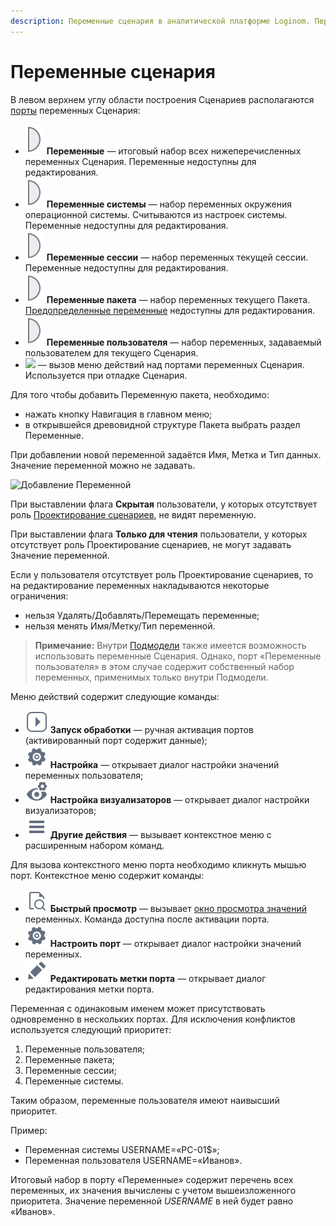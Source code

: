 ```yaml
---
description: Переменные сценария в аналитической платформе Loginom. Переменные системы. Переменные сессии. Переменные пакета. Приоритет переменных. Пример итогового набора в порту Переменные.
---
```

# Переменные сценария

В левом верхнем углу области построения Сценариев располагаются [порты](./../ports/README.md) переменных Сценария:

* ![ ](./../../images/icons/app/node/ports/outputs/variable_inactive.svg) **Переменные** — итоговый набор всех нижеперечисленных переменных Сценария. Переменные недоступны для редактирования.
* ![ ](./../../images/icons/app/node/ports/outputs/variable_inactive.svg) **Переменные системы** — набор переменных окружения операционной системы. Считываются из настроек системы. Переменные недоступны для редактирования.
* ![ ](./../../images/icons/app/node/ports/outputs/variable_inactive.svg) **Переменные сессии** — набор переменных текущей сессии. Переменные недоступны для редактирования.
* ![ ](./../../images/icons/app/node/ports/outputs/variable_inactive.svg) **Переменные пакета** —  набор переменных текущего Пакета. [Предопределенные переменные](./../../workflow/variables/predefined-variables.md#peremennye-paketa) недоступны для редактирования.
* ![ ](./../../images/icons/app/node/ports/outputs/variable_inactive.svg) **Переменные пользователя** — набор переменных, задаваемый пользователем для текущего Сценария.
* ![ ](./../../images/icons/app/node/ports/submodel-port/submodel-port_20x20.svg) — вызов меню действий над портами переменных Сценария. Используется при отладке Сценария.

Для того чтобы добавить Переменную пакета, необходимо:
* нажать кнопку Навигация в главном меню;
* в открывшейся древовидной структуре Пакета выбрать раздел Переменные.

 При добавлении новой переменной задаётся Имя, Метка и Тип данных. Значение переменной можно не задавать.

![Добавление Переменной](./add-variable.png)

При выставлении флага **Скрытая** пользователи, у которых отсутствует роль [Проектирование сценариев](./../../admin/users/roles.md#proektirovanie-stsenariev), не видят переменную.

При выставлении флага **Только для чтения** пользователи, у которых отсутствует роль Проектирование сценариев, не могут задавать Значение переменной.

Если у пользователя отсутствует роль Проектирование сценариев, то на редактирование переменных накладываются некоторые ограничения:

* нельзя Удалять/Добавлять/Перемещать переменные;
* нельзя менять Имя/Метку/Тип переменной.

>**Примечание:** Внутри [Подмодели](./../../processors/control/supernode.md) также имеется возможность использовать переменные Сценария. Однако, порт «Переменные пользователя» в этом случае содержит собственный набор переменных, применимых только внутри Подмодели.

Меню действий содержит следующие команды:

* ![ ](./../../images/icons/common/toolbar-controls/launch-node_default.svg) **Запуск обработки** — ручная активация портов (активированный порт содержит данные);
* ![ ](./../../images/icons/common/toolbar-controls/setup_default.svg) **Настройка** — открывает диалог настройки значений переменных пользователя;
* ![ ](./../../images/icons/common/toolbar-controls/configure-viewers_default.svg) **Настройка визуализаторов** — открывает диалог настройки визуализаторов;
* ![ ](./../../images/icons/common/toolbar-controls/rows_default.svg) **Другие действия** — вызывает контекстное меню с расширенным набором команд.

Для вызова контекстного меню порта необходимо кликнуть мышью порт. Контекстное меню содержит команды:

* ![ ](./../../images/icons/common/toolbar-controls/show-fast-viewer_default.svg) **Быстрый просмотр** — вызывает [окно просмотра значений](./../../visualization/preview/quick-view.md) переменных. Команда доступна после активации порта.
* ![ ](./../../images/icons/common/toolbar-controls/setup_default.svg) **Настроить порт** — открывает диалог настройки значений переменных.
* ![ ](./../../images/icons/common/toolbar-controls/edit_default.svg) **Редактировать метки порта** — открывает диалог редактирования метки порта.

Переменная с одинаковым именем может присутствовать одновременно в нескольких портах. Для исключения конфликтов используется следующий приоритет:

1. Переменные пользователя;
2. Переменные пакета;
3. Переменные сессии;
4. Переменные системы.

Таким образом, переменные пользователя имеют наивысший приоритет.

Пример:

* Переменная системы USERNAME=«PC-01$»;
* Переменная пользователя USERNAME=«Иванов».

Итоговый набор в порту «Переменные» содержит перечень всех переменных, их значения вычислены с учетом вышеизложенного приоритета. Значение переменной *USERNAME* в ней будет равно «Иванов».
